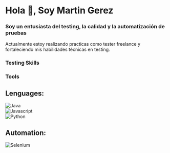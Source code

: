 # Hola 👋, Soy Martin Gerez
### Soy un entusiasta del testing, la calidad y la automatización de pruebas

Actualmente estoy realizando practicas como tester freelance y fortaleciendo mis habilidades técnicas en testing.

### Testing Skills


### Tools
## Lenguages:
![Java](https://img.shields.io/badge/Java-000000?style=for-the-badge&logo=java&logoColor=white&labelColor=101010)</br>
![Javascript](https://img.shields.io/badge/Javascript-F7DF1E?style=for-the-badge&logo=javascript&logoColor=white&labelColor=101010)</br>
![Python](https://img.shields.io/badge/Python-3776AB?style=for-the-badge&logo=python&logoColor=white&labelColor=101010)</br>

## Automation:
![Selenium](https://img.shields.io/badge/Selenium-43B02A?style=for-the-badge&logo=selenium&logoColor=white&labelColor=101010)</br>
